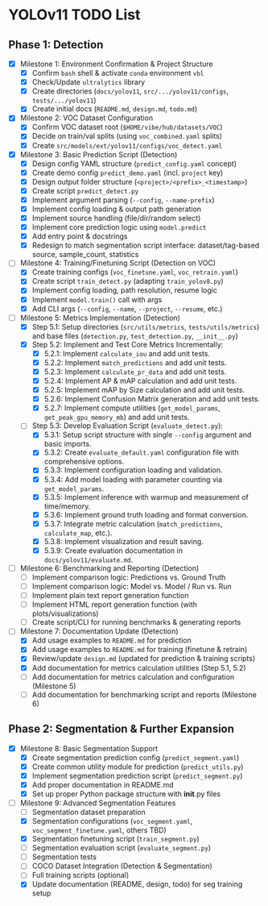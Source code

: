 # YOLOv11 TODO List

## Phase 1: Detection

- [x] Milestone 1: Environment Confirmation & Project Structure
  - [x] Confirm `bash` shell & activate `conda` environment `vbl`
  - [x] Check/Update `ultralytics` library
  - [x] Create directories (`docs/yolov11`, `src/.../yolov11/configs`, `tests/.../yolov11`)
  - [x] Create initial docs (`README.md`, `design.md`, `todo.md`)
- [x] Milestone 2: VOC Dataset Configuration
  - [x] Confirm VOC dataset root (`$HOME/vibe/hub/datasets/VOC`)
  - [x] Decide on train/val splits (using `voc_combined.yaml` splits)
  - [x] Create `src/models/ext/yolov11/configs/voc_detect.yaml`
- [x] Milestone 3: Basic Prediction Script (Detection)
  - [x] Design config YAML structure (`predict_config.yaml` concept)
  - [x] Create demo config `predict_demo.yaml` (incl. `project` key)
  - [x] Design output folder structure (`<project>/<prefix>_<timestamp>`)
  - [x] Create script `predict_detect.py`
  - [x] Implement argument parsing (`--config`, `--name-prefix`)
  - [x] Implement config loading & output path generation
  - [x] Implement source handling (file/dir/random select)
  - [x] Implement core prediction logic using `model.predict`
  - [x] Add entry point & docstrings
  - [x] Redesign to match segmentation script interface: dataset/tag-based source, sample_count, statistics
- [ ] Milestone 4: Training/Finetuning Script (Detection on VOC)
  - [x] Create training configs (`voc_finetune.yaml`, `voc_retrain.yaml`)
  - [x] Create script `train_detect.py` (adapting `train_yolov8.py`)
  - [x] Implement config loading, path resolution, resume logic
  - [x] Implement `model.train()` call with args
  - [x] Add CLI args (`--config`, `--name`, `--project`, `--resume`, etc.)

- [ ] Milestone 5: Metrics Implementation (Detection)
  - [x] Step 5.1: Setup directories (`src/utils/metrics`, `tests/utils/metrics`) and base files (`detection.py`, `test_detection.py`, `__init__.py`)
  - [x] Step 5.2: Implement and Test Core Metrics Incrementally:
    - [x] 5.2.1: Implement `calculate_iou` and add unit tests.
    - [x] 5.2.2: Implement `match_predictions` and add unit tests.
    - [x] 5.2.3: Implement `calculate_pr_data` and add unit tests.
    - [x] 5.2.4: Implement AP & mAP calculation and add unit tests.
    - [x] 5.2.5: Implement mAP by Size calculation and add unit tests.
    - [x] 5.2.6: Implement Confusion Matrix generation and add unit tests.
    - [x] 5.2.7: Implement compute utilities (`get_model_params`, `get_peak_gpu_memory_mb`) and add unit tests.
  - [ ] Step 5.3: Develop Evaluation Script (`evaluate_detect.py`):
    - [x] 5.3.1: Setup script structure with single `--config` argument and basic imports.
    - [x] 5.3.2: Create `evaluate_default.yaml` configuration file with comprehensive options.
    - [x] 5.3.3: Implement configuration loading and validation.
    - [x] 5.3.4: Add model loading with parameter counting via `get_model_params`.
    - [x] 5.3.5: Implement inference with warmup and measurement of time/memory.
    - [x] 5.3.6: Implement ground truth loading and format conversion.
    - [x] 5.3.7: Integrate metric calculation (`match_predictions`, `calculate_map`, etc.).
    - [x] 5.3.8: Implement visualization and result saving.
    - [x] 5.3.9: Create evaluation documentation in `docs/yolov11/evaluate.md`.

- [ ] Milestone 6: Benchmarking and Reporting (Detection)
  - [ ] Implement comparison logic: Predictions vs. Ground Truth
  - [ ] Implement comparison logic: Model vs. Model / Run vs. Run
  - [ ] Implement plain text report generation function
  - [ ] Implement HTML report generation function (with plots/visualizations)
  - [ ] Create script/CLI for running benchmarks & generating reports

- [ ] Milestone 7: Documentation Update (Detection)
  - [x] Add usage examples to `README.md` for prediction
  - [x] Add usage examples to `README.md` for training (finetune & retrain)
  - [x] Review/update `design.md` (updated for prediction & training scripts)
  - [x] Add documentation for metrics calculation utilities (Step 5.1, 5.2)
  - [ ] Add documentation for metrics calculation and configuration (Milestone 5)
  - [ ] Add documentation for benchmarking script and reports (Milestone 6)

## Phase 2: Segmentation & Further Expansion

- [x] Milestone 8: Basic Segmentation Support
  - [x] Create segmentation prediction config (`predict_segment.yaml`)
  - [x] Create common utility module for prediction (`predict_utils.py`)
  - [x] Implement segmentation prediction script (`predict_segment.py`)
  - [x] Add proper documentation in README.md
  - [x] Set up proper Python package structure with __init__.py files
- [ ] Milestone 9: Advanced Segmentation Features
  - [ ] Segmentation dataset preparation
  - [x] Segmentation configurations (`voc_segment.yaml`, `voc_segment_finetune.yaml`, others TBD)
  - [x] Segmentation finetuning script (`train_segment.py`)
  - [ ] Segmentation evaluation script (`evaluate_segment.py`)
  - [ ] Segmentation tests
  - [ ] COCO Dataset Integration (Detection & Segmentation)
  - [ ] Full training scripts (optional)
  - [x] Update documentation (README, design, todo) for seg training setup